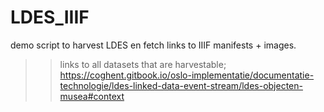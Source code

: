 # LDES_IIIF

demo script to harvest LDES en fetch links to IIIF manifests + images.

>> links to all datasets that are harvestable;
https://coghent.gitbook.io/oslo-implementatie/documentatie-technologie/ldes-linked-data-event-stream/ldes-objecten-musea#context

